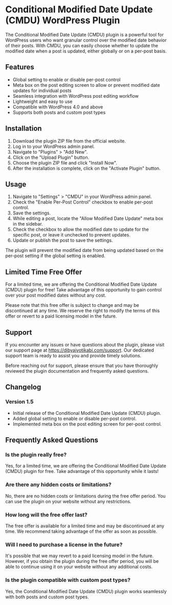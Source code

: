 # Conditional Modified Date Update (CMDU) WordPress Plugin

The Conditional Modified Date Update (CMDU) plugin is a powerful tool for WordPress users who want granular control over the modified date behavior of their posts. With CMDU, you can easily choose whether to update the modified date when a post is updated, either globally or on a per-post basis.

## Features

- Global setting to enable or disable per-post control
- Meta box on the post editing screen to allow or prevent modified date updates for individual posts
- Seamless integration with WordPress post editing workflow
- Lightweight and easy to use
- Compatible with WordPress 4.0 and above
- Supports both posts and custom post types

## Installation

1. Download the plugin ZIP file from the official website.
2. Log in to your WordPress admin panel.
3. Navigate to "Plugins" > "Add New".
4. Click on the "Upload Plugin" button.
5. Choose the plugin ZIP file and click "Install Now".
6. After the installation is complete, click on the "Activate Plugin" button.

## Usage

1. Navigate to "Settings" > "CMDU" in your WordPress admin panel.
2. Check the "Enable Per-Post Control" checkbox to enable per-post control.
3. Save the settings.
4. While editing a post, locate the "Allow Modified Date Update" meta box in the sidebar.
5. Check the checkbox to allow the modified date to update for the specific post, or leave it unchecked to prevent updates.
6. Update or publish the post to save the settings.

The plugin will prevent the modified date from being updated based on the per-post setting if the global setting is enabled.

## Limited Time Free Offer

For a limited time, we are offering the Conditional Modified Date Update (CMDU) plugin for free! Take advantage of this opportunity to gain control over your post modified dates without any cost.

Please note that this free offer is subject to change and may be discontinued at any time. We reserve the right to modify the terms of this offer or revert to a paid licensing model in the future.

## Support

If you encounter any issues or have questions about the plugin, please visit our support page at https://dibyajyotikabi.com/support. Our dedicated support team is ready to assist you and provide timely solutions.

Before reaching out for support, please ensure that you have thoroughly reviewed the plugin documentation and frequently asked questions.

## Changelog

### Version 1.5
- Initial release of the Conditional Modified Date Update (CMDU) plugin.
- Added global setting to enable or disable per-post control.
- Implemented meta box on the post editing screen for per-post control.

## Frequently Asked Questions

### Is the plugin really free?
Yes, for a limited time, we are offering the Conditional Modified Date Update (CMDU) plugin for free. Take advantage of this opportunity while it lasts!

### Are there any hidden costs or limitations?
No, there are no hidden costs or limitations during the free offer period. You can use the plugin on your website without any restrictions.

### How long will the free offer last?
The free offer is available for a limited time and may be discontinued at any time. We recommend taking advantage of the offer as soon as possible.

### Will I need to purchase a license in the future?
It's possible that we may revert to a paid licensing model in the future. However, if you obtain the plugin during the free offer period, you will be able to continue using it on your website without any additional costs.

### Is the plugin compatible with custom post types?
Yes, the Conditional Modified Date Update (CMDU) plugin works seamlessly with both posts and custom post types.
